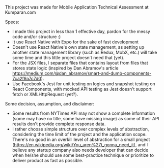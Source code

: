 This project was made for Mobile Application Technical Assessment at Kumparan.com

Specs:
- I made this project in less than 1 effective day, pardon for the messy code and/or structure :)
- It use React Native with Expo for the sake of fast development
- Doesn't use React Native's own state management, as setting up another state management library (such as Redux, MobX, etc.) will take some time and this little project doesn't need that (yet).
- For the JSX files, I separate files that contains layout from files that stores state logic (inspired by Dan Abramov's article https://medium.com/@dan_abramov/smart-and-dumb-components-7ca2f9a7c7d0).
- Use Facebook's Jest for unit testing on logics and snapshot testing on React Components, with mocked API testing as Jest doesn't support fetch or XMLHttpRequest (yet?).

Some decision, assumption, and disclaimer:
- Some results from NYTimes API may not show a complete information (some may have no title, some have missing image) as some of their API results don't provide complete response data.
- I rather choose simple structure over complex levels of abstraction, considering the time limit of the project and the application scope. There's no good in an overkill level of abstraction for a small project (https://en.wikipedia.org/wiki/You_aren%27t_gonna_need_it), and I believe any startup company also needs developer that can decide when he/she should use some best-practice technique or prioritize to deliver product as fast as possible.

